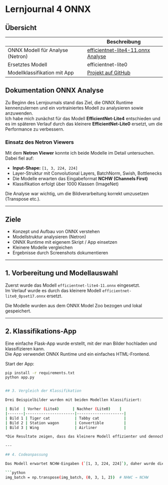 # Lernjournal 4 ONNX

## Übersicht

| | Beschreibung |
| -------- | ------- |
| ONNX Modell für Analyse (Netron) | [efficientnet-lite4-11.onnx Analyse](https://netron.app/) |
| Ersetztes Modell | efficientnet-lite0 |
| Modellklassifikation mit App | [Projekt auf GitHub](https://github.com/seldri/models) |

## Dokumentation ONNX Analyse

Zu Beginn des Lernjournals stand das Ziel, die ONNX Runtime kennenzulernen und ein vortrainiertes Modell zu analysieren sowie anzuwenden.  
Ich habe mich zunächst für das Modell **EfficientNet-Lite4** entschieden und es im späteren Verlauf durch das kleinere **EfficientNet-Lite0** ersetzt, um die Performance zu verbessern.

### Einsatz des Netron Viewers

Mit dem **Netron Viewer** konnte ich beide Modelle im Detail untersuchen. Dabei fiel auf:

- **Input-Shape:** `[1, 3, 224, 224]`
- Layer-Struktur mit Convolutional Layers, BatchNorm, Swish, Bottlenecks
- Die Modelle erwarten das Eingabeformat **NCHW (Channels First)**
- Klassifikation erfolgt über 1000 Klassen (ImageNet)

Die Analyse war wichtig, um die Bildverarbeitung korrekt umzusetzen (Transpose etc.).

---

## Ziele

- Konzept und Aufbau von ONNX verstehen
- Modellstruktur analysieren (Netron)
- ONNX Runtime mit eigenem Skript / App einsetzen
- Kleinere Modelle vergleichen
- Ergebnisse durch Screenshots dokumentieren

---

## 1. Vorbereitung und Modellauswahl

Zuerst wurde das Modell `efficientnet-lite4-11.onnx` eingesetzt.  
Im Verlauf wurde es durch das kleinere Modell `efficientnet-lite0_Opset17.onnx` ersetzt.

Die Modelle wurden aus dem ONNX Model Zoo bezogen und lokal gespeichert.

---

## 2. Klassifikations-App

Eine einfache Flask-App wurde erstellt, mit der man Bilder hochladen und klassifizieren kann.  
Die App verwendet ONNX Runtime und ein einfaches HTML-Frontend.

Start der App:

```bash
pip install -r requirements.txt
python app.py


## 3. Vergleich der Klassifikation

Drei Beispielbilder wurden mit beiden Modellen klassifiziert:

| Bild  | Vorher (Lite4)      | Nachher (Lite0)    |
|-------|----------------------|---------------------|
| Bild 1 | Tiger cat           | Tabby cat           |
| Bild 2 | Station wagon       | Convertible         |
| Bild 3 | Wing                | Airliner            |

*Die Resultate zeigen, dass das kleinere Modell effizienter und dennoch genau arbeitet.*

---

## 4. Codeanpassung

Das Modell erwartet NCHW-Eingaben (`[1, 3, 224, 224]`), daher wurde die Bildvorverarbeitung entsprechend angepasst:

```python
img_batch = np.transpose(img_batch, (0, 3, 1, 2))  # NHWC → NCHW

